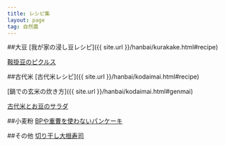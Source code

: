 ```yaml
---
title: レシピ集
layout: page
tag: 自然農
---
```


##大豆
[我が家の浸し豆レシピ]({{ site.url }}/hanbai/kurakake.html#recipe)

[鞍掛豆のピクルス](http://kobapan.com/blog/2015/06/21/pickles.html)

##古代米
[古代米レシピ]({{ site.url }}/hanbai/kodaimai.html#recipe)

[鍋での玄米の炊き方]({{ site.url }}/hanbai/kodaimai.html#genmai)

[古代米とお豆のサラダ](https://kobapan.com/blog/2020/03/30/salad.html)


##小麦粉
[BPや重曹を使わないパンケーキ](http://kobapan.com/blog/2013/04/11/morning.html)

##その他
[切り干し大根寿司](https://kobapan.com/blog/2020/03/20/ohanami.html/)
